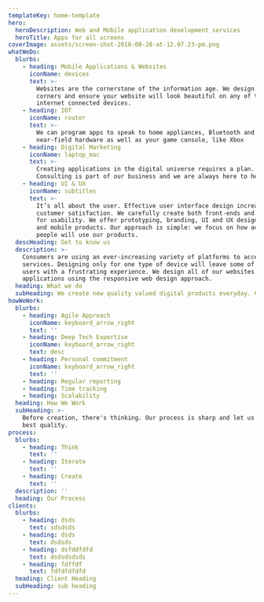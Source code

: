 ```yaml
---
templateKey: home-template
hero:
  heroDescription: Web and Mobile application development services
  heroTitle: Apps for all screens
coverImage: assets/screen-shot-2018-08-28-at-12.07.23-pm.png
whatWeDo:
  blurbs:
    - heading: Mobile Applications & Websites
      iconName: devices
      text: >-
        Websites are the cornerstone of the information age. We design for four
        corners and ensure your website will look beautiful on any of today’s
        internet connected devices.
    - heading: IOT
      iconName: router
      text: >-
        We can program apps to speak to home appliances, Bluetooth and
        near-field hardware as well as your game console, like Xbox
    - heading: Digital Marketing
      iconName: laptop_mac
      text: >-
        Creating applications in the digital universe requires a plan.
        Consulting is part of our business and we are always here to help.
    - heading: UI & UX
      iconName: subtitles
      text: >-
        It’s all about the user. Effective user interface design increases
        customer satisfaction. We carefully create both front-ends and back-ends
        for usability. We offer prototyping, branding, UI and UX design for web
        and mobile products. Our approach is simple: we focus on how actual
        people will use our products. 
  descHeading: Get to know us
  description: >-
    Consumers are using an ever-increasing variety of platforms to access
    services. Designing only for one type of device will leave some of your
    users with a frustrating experience. We design all of our websites and
    applications using the responsive web design approach. 
  heading: What we do
  subHeading: We create new quality valued digital products everyday. Check it out !
howWeWork:
  blurbs:
    - heading: Agile Approach
      iconName: keyboard_arrow_right
      text: ''
    - heading: Deep Tech Expertise
      iconName: keyboard_arrow_right
      text: desc
    - heading: Personal commitment
      iconName: keyboard_arrow_right
      text: ''
    - heading: Regular reporting
    - heading: Time tracking
    - heading: Scalability
  heading: How We Work
  subHeading: >-
    Before creation, there's thinking. Our process is sharp and let us craft the
    best quality.
process:
  blurbs:
    - heading: Think
      text: ''
    - heading: Iterate
      text: ''
    - heading: Create
      text: ''
  description: ''
  heading: Our Process
clients:
  blurbs:
    - heading: dsds
      text: sdsdsds
    - heading: dsds
      text: dsdsds
    - heading: dsfddfdfd
      text: dsdsdsdsds
    - heading: fdffdf
      text: fdfdfdfdfd
  heading: Client Heading
  subHeading: sub heading
---
```


